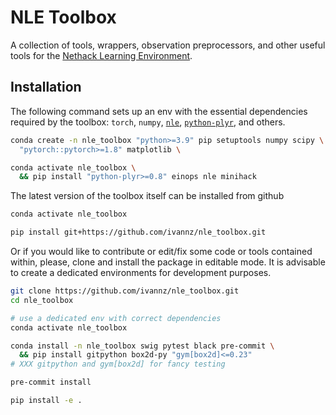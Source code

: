 # NLE Toolbox

A collection of tools, wrappers, observation preprocessors, and other useful
tools for the [Nethack Learning Environment](https://github.com/facebookresearch/nle.git).

## Installation

The following command sets up an env with the essential dependencies required by the toolbox: `torch`, `numpy`, [`nle`](https://github.com/facebookresearch/nle.git), [`python-plyr`](https://github.com/ivannz/plyr.git), and others.

```bash
conda create -n nle_toolbox "python>=3.9" pip setuptools numpy scipy \
  "pytorch::pytorch>=1.8" matplotlib \

conda activate nle_toolbox \
  && pip install "python-plyr>=0.8" einops nle minihack
```

The latest version of the toolbox itself can be installed from github

```bash
conda activate nle_toolbox

pip install git+https://github.com/ivannz/nle_toolbox.git
```

Or if you would like to contribute or edit/fix some code or tools contained within, please, clone and install the package in editable mode. It is advisable to create a dedicated environments for development purposes.

```bash
git clone https://github.com/ivannz/nle_toolbox.git
cd nle_toolbox

# use a dedicated env with correct dependencies
conda activate nle_toolbox

conda install -n nle_toolbox swig pytest black pre-commit \
  && pip install gitpython box2d-py "gym[box2d]<=0.23"
# XXX gitpython and gym[box2d] for fancy testing

pre-commit install

pip install -e .
```
